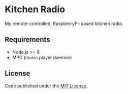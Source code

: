 # Kitchen Radio

My remote-controlled, RaspberryPi-based kitchen radio.

## Requirements

* Node.js >= 8
* MPD (music player daemon)

## License

Code published under the [MIT License](LICENSE).
